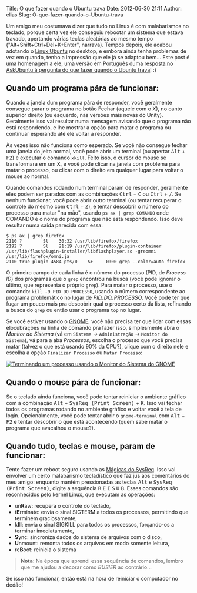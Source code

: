 Title: O que fazer quando o Ubuntu trava
Date: 2012-06-30 21:11
Author: elias
Slug: O-que-fazer-quando-o-Ubuntu-trava

Um amigo meu costumava dizer que tudo no Linux é com malabarismos no
teclado, porque certa vez ele conseguiu rebootar um sistema que estava
travado, apertando várias teclas aleatórias ao mesmo tempo
("Alt+Shift+Ctrl+Del+K+Enter", narrava). Tempos depois, ele acabou
adotando o [Linux Ubuntu](http://www.ubuntu.com) no desktop, e embora
ainda tenha problemas de vez em quando, tenho a impressão que ele já se
adaptou bem... Este post é uma homenagem a ele, uma versão em Português
duma [resposta no AskUbuntu à pergunta do que fazer quando o Ubuntu
trava](http://askubuntu.com/questions/4408/what-should-i-do-when-ubuntu-freezes "AskUbuntu - What should I do when Ubuntu freezes")!
:)

Quando um programa pára de funcionar:
-------------------------------------

Quando a janela dum programa pára de responder, você geralmente consegue
parar o programa no botão Fechar (aquele com o X), no canto superior
direito (ou esquerdo, nas versões mais novas do Unity). Geralmente isso
vai resultar numa mensagem avisando que o programa não está respondendo,
e lhe mostrar a opção para matar o programa ou continuar esperando até
ele voltar a responder.

Às vezes isso não funciona como esperado. Se você não consegue fechar
uma janela do jeito normal, você pode abrir um terminal (ou apertar
<kbd>Alt</kbd> + <kbd>F2</kbd>) e executar o comando `xkill`. Feito
isso, o cursor do mouse se transformará em um X, e você pode clicar na
janela com problema para matar o processo, ou clicar com o direito em
qualquer lugar para voltar o mouse ao normal.

Quando comandos rodando num terminal param de responder, geralmente eles
podem ser parados com as combinações <kbd>Ctrl</kbd> + <kbd>C</kbd> ou
<kbd>Ctrl</kbd> + <kbd>/</kbd>. Se nenhum funcionar, você pode abrir
outro terminal (ou tentar recuperar o controle do mesmo com
<kbd>Ctrl</kbd> + <kbd>Z</kbd>), e tentar descobrir o número do processo
para matar "na mão", usando `ps ax | grep COMANDO` onde COMANDO é o nome
do programa que não está respondendo. Isso deve resultar numa saída
parecida com essa:  

    $ ps ax | grep firefox
    2110 ?        Sl    30:32 /usr/lib/firefox/firefox
    2192 ?        Sl    21:19 /usr/lib/firefox/plugin-container /usr/lib/flashplugin-installer/libflashplayer.so -greomni /usr/lib/firefox/omni.ja
    2110 true plugin 4584 pts/0    S+     0:00 grep --color=auto firefox

O primeiro campo de cada linha é o número do processo (PID, de *Process
ID*) dos programas que o `grep` encontrou na busca (você pode ignorar o
último, que representa o próprio `grep`). Para matar o processo, use o
comando: `kill -9 PID_DO_PROCESSO`, usando o número correspondente ao
programa problemático no lugar de *PID\_DO\_PROCESSO*. Você pode ter que
fuçar um pouco mais pra descobrir qual o processo certo da lista,
refinando a busca do `grep` ou então usar o programa `top` no lugar.

Se você estiver usando o [GNOME](http://www.gnome.org), você não precisa
ter que lidar com essas elocubrações na linha de comando pra fazer isso,
simplesmente abra o *Monitor do Sistema* (vá em `Sistema` →
`Administração` → `Monitor do Sistema`), vá para a aba *Processos*,
escolha o processo que você precisa matar (talvez o que está usando 90%
da CPU?), clique com o direito nele e escolha a opção
`Finalizar Processo` ou `Matar Processo`:

[![Terminando um processo usando o Monitor do Sistema do
GNOME](http://eljunior.files.wordpress.com/2012/06/matar_processo.png "GNOME - Monitor do Sistema")](http://eljunior.files.wordpress.com/2012/06/matar_processo.png)

Quando o mouse pára de funcionar:
---------------------------------

Se o teclado ainda funciona, você pode tentar reiniciar o ambiente
gráfico com a combinação <kbd>Alt</kbd> + <kbd>SysReq (Print
Screen)</kbd> + <kbd>K</kbd>. Isso vai fechar todos os programas rodando
no ambiente gráfico e voltar você à tela de login. Opcionalmente, você
pode tentar abrir o `gnome-terminal` com <kbd>Alt</kbd> + <kbd>F2</kbd>
e tentar descobrir o que está acontecendo (quem sabe matar o programa
que avacalhou o mouse?).

Quando tudo, teclas e mouse, param de funcionar:
------------------------------------------------

Tente fazer um reboot seguro usando as [Mágicas do
SysReq](http://jvflima.wordpress.com/2007/01/09/magicas-do-sysreq/ "Mágicas do SysReq").
Isso vai envolver um certo malabarismo tecladístico que faz jus aos
comentários do meu amigo: enquanto mantém pressionadas as teclas
<kbd>Alt</kbd> e <kbd>SysReq (Print Screen)</kbd>, digite a sequência
<kbd>R</kbd> <kbd>E</kbd> <kbd>I</kbd> <kbd>S</kbd> <kbd>U</kbd>
<kbd>B</kbd>. Esses comandos são reconhecidos pelo kernel Linux, que
executam as operações:

- un**R**aw:      recupera o controle do teclado,
- t**E**rminate:  envia o sinal SIGTERM a todos os processos, permitindo que terminem graciosamente,
- k**I**ll:      envia o sinal SIGKILL para todos os processos, forçando-os a terminar imediatamente,
- **S**ync:     sincroniza dados do sistema de arquivos com o disco,
- **U**nmount:  remonta todos os arquivos em modo somente leitura,
- re**B**oot:    reinicia o sistema

> **Nota:** Na época que aprendi essa sequência de comandos, lembro que me ajudou a decorar como *BUSIER* ao contrário...

Se isso não funcionar, então está na hora de reiniciar o computador no dedão!
